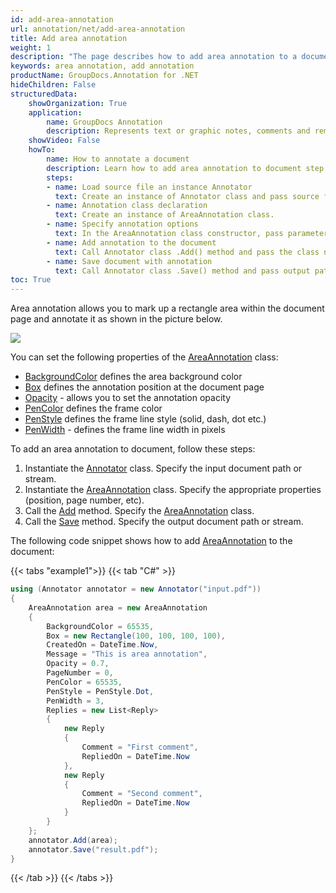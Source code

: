 ```yaml
---
id: add-area-annotation
url: annotation/net/add-area-annotation
title: Add area annotation
weight: 1
description: "The page describes how to add area annotation to a document using GroupDocs.Annotation for .NET."
keywords: area annotation, add annotation
productName: GroupDocs.Annotation for .NET
hideChildren: False
structuredData:
    showOrganization: True
    application:    
        name: GroupDocs Annotation
        description: Represents text or graphic notes, comments and remarks attached to a specific part of the content of the document using C#
    showVideo: False
    howTo:
        name: How to annotate a document
        description: Learn how to add area annotation to document step by step
        steps:
        - name: Load source file an instance Annotator
          text: Create an instance of Annotator class and pass source file path as a constructor parameter. You may specify absolute or relative file path as per your requirements. 
        - name: Annotation class declaration
          text: Create an instance of AreaAnnotation class.
        - name: Specify annotation options 
          text: In the AreaAnnotation class constructor, pass parameters.
        - name: Add annotation to the document
          text: Call Annotator class .Add() method and pass the class name AreaAnnotation.
        - name: Save document with annotation
          text: Call Annotator class .Save() method and pass output path file.
toc: True
---
```

Area annotation allows you to mark up a rectangle area within the document page and annotate it as shown in the picture below. 

![](/annotation/net/images/add-area-annotation.png)

You can set the following properties of the [AreaAnnotation](https://reference.groupdocs.com/net/annotation/groupdocs.annotation.models.annotationmodels/areaannotation) class:

*   [BackgroundColor](https://reference.groupdocs.com/annotation/net/groupdocs.annotation.models.annotationmodels/areaannotation/properties/backgroundcolor) defines the area background color
*   [Box](https://reference.groupdocs.com/annotation/net/groupdocs.annotation.models.annotationmodels/areaannotation/properties/box) defines the annotation position at the document page
*   [Opacity](https://reference.groupdocs.com/annotation/net/groupdocs.annotation.models.annotationmodels/areaannotation/properties/opacity) - allows you to set the annotation opacity
*   [PenColor](https://reference.groupdocs.com/annotation/net/groupdocs.annotation.models.annotationmodels/areaannotation/properties/pencolor) defines the frame color
*   [PenStyle](https://reference.groupdocs.com/annotation/net/groupdocs.annotation.models.annotationmodels/areaannotation/properties/penstyle) defines the frame line style (solid, dash, dot etc.)
*   [PenWidth](https://reference.groupdocs.com/annotation/net/groupdocs.annotation.models.annotationmodels/areaannotation/properties/penwidth) - defines the frame line width in pixels

To add an area annotation to document, follow these steps:  

1.   Instantiate the [Annotator](https://reference.groupdocs.com/net/annotation/groupdocs.annotation/annotator) class. Specify the input document path or stream.
2.   Instantiate the [AreaAnnotation](https://reference.groupdocs.com/net/annotation/groupdocs.annotation.models.annotationmodels/areaannotation) class. Specify the appropriate properties (position, page number, etc).
3.   Call the [Add](https://reference.groupdocs.com/net/annotation/groupdocs.annotation/annotator/methods/add) method. Specify the [AreaAnnotation](https://reference.groupdocs.com/net/annotation/groupdocs.annotation.models.annotationmodels/areaannotation) class.
4.   Call the [Save](https://reference.groupdocs.com/net/annotation/groupdocs.annotation/annotator/methods/save/index) method. Specify the output document path or stream.  

The following code snippet shows how to add [AreaAnnotation](https://reference.groupdocs.com/net/annotation/groupdocs.annotation.models.annotationmodels/areaannotation) to the document:

{{< tabs "example1">}}
{{< tab "C#" >}}
```csharp
using (Annotator annotator = new Annotator("input.pdf"))
{
	AreaAnnotation area = new AreaAnnotation
    {
     	BackgroundColor = 65535,
        Box = new Rectangle(100, 100, 100, 100),
        CreatedOn = DateTime.Now,
        Message = "This is area annotation",
        Opacity = 0.7,
        PageNumber = 0,
        PenColor = 65535,
        PenStyle = PenStyle.Dot,
        PenWidth = 3,
        Replies = new List<Reply>
        {
        	new Reply
            {
            	Comment = "First comment",
                RepliedOn = DateTime.Now
            },
            new Reply
            {
            	Comment = "Second comment",
                RepliedOn = DateTime.Now
            }
        }
    };
    annotator.Add(area);
    annotator.Save("result.pdf");
}
```
{{< /tab >}}
{{< /tabs >}}
